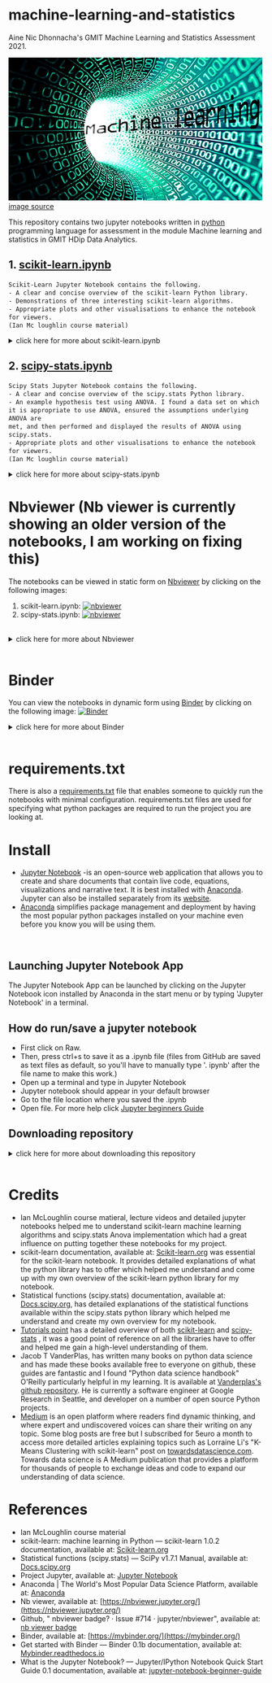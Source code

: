 # machine-learning-and-statistics
Aine Nic Dhonnacha's GMIT Machine Learning and Statistics Assessment 2021. 

![image](https://github.com/AineNicD/machine-learning-and-statistics/blob/main/images/Machine.learning.jpg) 
[image source](https://verify.wiki/wiki/File:Machine.learning.jpg)

This repository contains two jupyter notebooks written in [python](https://www.python.org/) programming language for assessment in the module Machine learning and statistics in GMIT HDip Data Analytics. 
## 1. [scikit-learn.ipynb](https://github.com/AineNicD/machine-learning-and-statistics/blob/main/scikit-learn.ipynb) 
~~~
Scikit-Learn Jupyter Notebook contains the following.
- A clear and concise overview of the scikit-learn Python library.
- Demonstrations of three interesting scikit-learn algorithms. 
- Appropriate plots and other visualisations to enhance the notebook for viewers.
(Ian Mc loughlin course material)
~~~ 
 <details><summary>click here for more about scikit-learn.ipynb</summary>
 ***
<p>
 scikit-learn notebook begins with an overview of the scikit-learn python library. I go into greater detail about types of machine learning and the classes available within the package that assist this. For the library overview, I explain supervised learning, classification, regression, unsupervised learning, clustering, dimensionality reduction, Model selection, preprocessing and sklearn data sets available within the scikit-learn python package. I examine three scikit-learn algorithms in more detail - Support vector machines, k-means and Guassian Naive Bayes. I have plots and images throughout the notebook to enhance it for viewers. Followed by concluding thoughts about the scikit-learn python library. 
 </p>
</details>


## 2. [scipy-stats.ipynb](https://github.com/AineNicD/machine-learning-and-statistics/blob/main/scipy-stats.ipynb)
~~~
Scipy Stats Jupyter Notebook contains the following.
- A clear and concise overview of the scipy.stats Python library.
- An example hypothesis test using ANOVA. I found a data set on which
it is appropriate to use ANOVA, ensured the assumptions underlying ANOVA are
met, and then performed and displayed the results of ANOVA using scipy.stats.
- Appropriate plots and other visualisations to enhance the notebook for viewers.
(Ian Mc loughlin course material)
~~~ 
 <details><summary>click here for more about scipy-stats.ipynb</summary>
 ***
 
<p>
Scipy.stats notebook begins with an overview of the scipy.stats python library; with detailed descriptions of probability distributions and scipy.stats implementations. I have examples of descriptive statisitcs available within the package. Next I explain Avova to the best of my understanding, perform one-way-anova on a sample dataset `difficile.csv`, a ficticious dataset created for examples by open source data. Following this I perform two-way-anova on a dataset. I follow and explain the assumptions of Avova using scipy.stats with extra help from a seperate statistical function python package statsmodels to highlight the results of the hypothesis. I have plots and images throughout the notebook to enhance it for viewers. Followed by concluding thoughts about the scipy.stats python library. 

 </p>
</details>

# Nbviewer (Nb viewer is currently showing an older version of the notebooks, I am working on fixing this) 
The notebooks can be viewed in static form on [Nbviewer](https://nbviewer.org/) by clicking on the following images:
1. scikit-learn.ipynb: [![nbviewer](https://raw.githubusercontent.com/jupyter/design/master/logos/Badges/nbviewer_badge.svg)](https://nbviewer.jupyter.org/github/AineNicD/machine-learning-and-statistics/blob/main/scikit-learn.ipynb)
2. scipy-stats.ipynb: [![nbviewer](https://raw.githubusercontent.com/jupyter/design/master/logos/Badges/nbviewer_badge.svg)](https://nbviewer.jupyter.org/github/AineNicD/machine-learning-and-statistics/blob/main/scipy-stats.ipynb)
 
<br>

<details><summary>click here for more about Nbviewer</summary>
<p>
Nbviewer is a web application that lets you enter the URL of a Jupyter Notebook file, renders that notebook as a static HTML web page, and gives you a stable link to that page which you can share with others. There is also an option to download the notebook in the top right corner. 
 
 
![image](https://github.com/AineNicD/machine-learning-and-statistics/blob/main/images/nbviewerDownload.png)

<br>
 
 </p>
</details>
 
 <br>
 
 # Binder
You can view the notebooks in dynamic form using [Binder](https://mybinder.org/) by clicking on the following image:
[![Binder](https://mybinder.org/badge_logo.svg)](https://mybinder.org/v2/gh/AineNicD/machine-learning-and-statistics/HEAD)

<details><summary>click here for more about Binder</summary>
<p>
 Binder is an open-source service for making GitHub repositorys interactive. With the click of a button, users get a virtual compute environment where they can run your code and reproduce your results. It's also a great way to test whether you've defined all the dependencies for your project.  

  </p>
</details>

<br>

# requirements.txt

There is also a [requirements.txt](https://github.com/AineNicD/machine-learning-and-statistics/blob/main/requirements.txt) file that enables someone to quickly run the notebooks with minimal configuration. requirements.txt files are used for specifying what python packages are required to run the project you are looking at.


# Install
- [Jupyter Notebook](https://jupyter.org/) -is an open-source web application that allows you to create and share documents that contain live code, equations, visualizations and narrative text. It is best installed with [Anaconda](https://www.anaconda.com/). Jupyter can also be installed separately from its [website](https://jupyter.org/).
- [Anaconda](https://www.anaconda.com/) simplifies package management and deployment by having the most popular python packages installed on your machine even before you know you will be using them. 

<br>

## Launching Jupyter Notebook App
The Jupyter Notebook App can be launched by clicking on the Jupyter Notebook icon installed by Anaconda in the start menu or by typing 'Jupyter Notebook' in a terminal.

## How do run/save a jupyter notebook
- First click on Raw.
- Then, press ctrl+s to save it as a .ipynb file (files from GitHub are saved as text files as default, so you'll have to manually type '. ipynb' after the file name to make this work.)
- Open up a terminal and type in Jupyter Notebook
- Jupyter notebook should appear in your default browser 
- Go to the file location where you saved the .ipynb
- Open file.
For more help click [Jupyter beginners Guide](https://jupyter-notebook-beginner-guide.readthedocs.io/en/latest/execute.html)

## Downloading repository
<details><summary>click here for more about downloading this repository</summary>
<p>
 <b> You can also download this repository: </b>

Click on the green code button at the top right, go to "Clone or download" drop down menu and copy below url:
https://github.com/AineNicD/machine-learning-and-statistics.git

 ![](https://github.com/AineNicD/machine-learning-and-statistics/blob/main/images/howtodownload.png)
 
 Open up a terminal and run the command below to clone the repository locally on your machine:
 - git clone https://github.com/AineNicD/machine-learning-and-statistics.git

It can also be downloaded as a zip folder. 
 

 <b> How to execute the notebook </b>>
 - Launch the Jupyter Notebook App.
 - In the Notebook Dashboard navigate to find the notebook: clicking on its name will open it in a new browser tab.
 - Click on the menu Help -> User Interface Tour for an overview of the Jupyter Notebook App user interface.
 - You can run the notebook document step-by-step (one cell a time) by pressing shift + enter.
 - You can run the whole notebook in a single step by clicking on the menu Cell -> Run All.
 - To restart the kernel, click on the menu Kernel -> Restart. 
[Executing a notebook](https://jupyter-notebook-beginner-guide.readthedocs.io/en/latest/execute.html)


Note: Modifications to the notebooks are automatically saved every few minutes. To avoid modifying the original notebook, make a copy of the notebook document (menu File -> Make a copy …) and save the modifications on the copy. 
 
For more information on how to use Jupyter notebook visit: [jupyter-notebook-beginner-guide](https://jupyter-notebook-beginner-guide.readthedocs.io/en/latest/what_is_jupyter.html#notebook-app)

   </p>
</details>

<br>

# Credits 

* Ian McLoughlin course matieral, lecture videos and detailed jupyter notebooks helped me to understand scikit-learn machine learning algorithms and scipy.stats Anova implementation which had a great influence on putting together these notebooks for my project. 
* scikit-learn documentation, available at: [Scikit-learn.org](	https://scikit-learn.org/stable/) was essential for the scikit-learn notebook. It provides detailed explanations of what the python library has to offer which helped me understand and come up with my own overview of the scikit-learn python library for my notebook. 
* Statistical functions (scipy.stats) documentation, available at: [Docs.scipy.org](	https://docs.scipy.org/doc/scipy/reference/stats.html), has detailed explanations of the statistical functions available within the scipy.stats python library which helped me understand and create my own overview for my notebook. 
* [Tutorials point](https://www.tutorialspoint.com/index.htm) has a detailed overview of both [scikit-learn](https://www.tutorialspoint.com/scikit_learn/index.htm) and [scipy-stats](https://www.tutorialspoint.com/scipy/scipy_stats.htm) , it was a good point of reference on all the libraries have to offer and helped me gain a high-level understanding of them. 
* Jacob T VanderPlas, has written many books on python data science and has made these books available free to everyone on github, these guides are fantastic and I found	"Python data science handbook" O'Reilly particularly helpful in my learning. It is available at [Vanderplas's github repository](https://jakevdp.github.io/PythonDataScienceHandbook/). He is currently a software engineer at Google Research in Seattle, and developer on a number of open source Python projects.
* [Medium](https://medium.com/) is an open platform where readers find dynamic thinking, and where expert and undiscovered voices can share their writing on any topic. Some blog posts are free but I subscribed for 5euro a month to access more detailed articles explaining topics such as Lorraine Li's "K-Means Clustering with scikit-learn" post on [towardsdatascience.com](https://towardsdatascience.com/k-means-clustering-with-scikit-learn-6b47a369a83c). Towards data science is A Medium publication that provides a platform for thousands of people to exchange ideas and code to expand our understanding of data science. 
   


# References
* Ian McLoughlin course material 
* scikit-learn: machine learning in Python — scikit-learn 1.0.2 documentation, available at:  [Scikit-learn.org](https://scikit-learn.org/stable/)
* Statistical functions (scipy.stats) — SciPy v1.7.1 Manual, available at: [Docs.scipy.org](https://docs.scipy.org/doc/scipy/reference/stats.html)
* Project Jupyter, available at:  [Jupyter Notebook](https://jupyter.org/)
* Anaconda | The World's Most Popular Data Science Platform, available at:  [Anaconda](https://www.anaconda.com/)
* Nb viewer, available at:  [https://nbviewer.jupyter.org/](https://nbviewer.jupyter.org/)
* Github, " nbviewer badge? · Issue #714 · jupyter/nbviewer", available at: [nb viewer badge](https://github.com/jupyter/nbviewer/issues/714)
* Binder, available at: [https://mybinder.org/](https://mybinder.org/)
* Get started with Binder — Binder 0.1b documentation, available at: [Mybinder.readthedocs.io](https://mybinder.readthedocs.io/en/latest/introduction.html)
* What is the Jupyter Notebook? — Jupyter/IPython Notebook Quick Start Guide 0.1 documentation, available at: [jupyter-notebook-beginner-guide](https://jupyter-notebook-beginner-guide.readthedocs.io/en/latest/what_is_jupyter.html#notebook-app)
